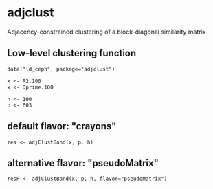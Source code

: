# adjclust

Adjacency-constrained clustering of a block-diagonal similarity matrix

## Low-level clustering function

```
data("ld_ceph", package="adjclust")

x <- R2.100
x <- Dprime.100

h <- 100
p <- 603
```

## default flavor: "crayons"

```
res <- adjClustBand(x, p, h)
```

## alternative flavor: "pseudoMatrix"

```
resP <- adjClustBand(x, p, h, flavor="pseudoMatrix")
```
